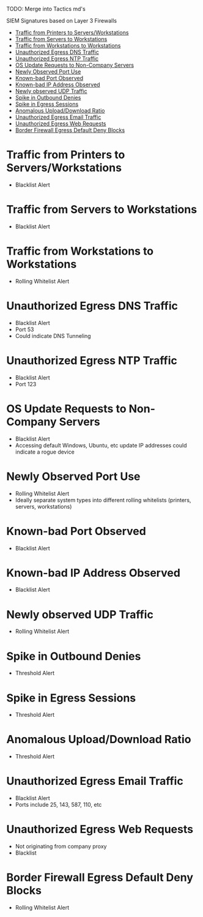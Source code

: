 TODO: Merge into Tactics md's

SIEM Signatures  based on Layer 3 Firewalls
- [Traffic from Printers to Servers/Workstations](#traffic-from-printers-to-serversworkstations)
- [Traffic from Servers to Workstations](#traffic-from-servers-to-workstations)
- [Traffic from Workstations to Workstations](#traffic-from-workstations-to-workstations)
- [Unauthorized Egress DNS Traffic](#unauthorized-egress-dns-traffic)
- [Unauthorized Egress NTP Traffic](#unauthorized-egress-ntp-traffic)
- [OS Update Requests to Non-Company Servers](#os-update-requests-to-non-company-servers)
- [Newly Observed Port Use](#newly-observed-port-use)
- [Known-bad Port Observed](#known-bad-port-observed)
- [Known-bad IP Address Observed](#known-bad-ip-address-observed)
- [Newly observed UDP Traffic](#newly-observed-udp-traffic)
- [Spike in Outbound Denies](#spike-in-outbound-denies)
- [Spike in Egress Sessions](#spike-in-egress-sessions)
- [Anomalous Upload/Download Ratio](#anomalous-uploaddownload-ratio)
- [Unauthorized Egress Email Traffic](#unauthorized-egress-email-traffic)
- [Unauthorized Egress Web Requests](#unauthorized-egress-web-requests)
- [Border Firewall Egress Default Deny Blocks](#border-firewall-egress-default-deny-blocks)

# Traffic from Printers to Servers/Workstations
- Blacklist Alert


# Traffic from Servers to Workstations
- Blacklist Alert


# Traffic from Workstations to Workstations
- Rolling Whitelist Alert


# Unauthorized Egress DNS Traffic
- Blacklist Alert
- Port 53
- Could indicate DNS Tunneling


# Unauthorized Egress NTP Traffic
- Blacklist Alert
- Port 123


# OS Update Requests to Non-Company Servers
- Blacklist Alert
- Accessing default Windows, Ubuntu, etc update IP addresses could indicate a rogue device


# Newly Observed Port Use
- Rolling Whitelist Alert
- Ideally separate system types into different rolling whitelists (printers, servers, workstations)


# Known-bad Port Observed
- Blacklist Alert


# Known-bad IP Address Observed
- Blacklist Alert


# Newly observed UDP Traffic
- Rolling Whitelist Alert


# Spike in Outbound Denies
- Threshold Alert


# Spike in Egress Sessions
- Threshold Alert


# Anomalous Upload/Download Ratio
- Threshold Alert


# Unauthorized Egress Email Traffic
- Blacklist Alert
- Ports include 25, 143, 587, 110, etc

# Unauthorized Egress Web Requests
- Not originating from company proxy
- Blacklist


# Border Firewall Egress Default Deny Blocks
- Rolling Whitelist Alert

